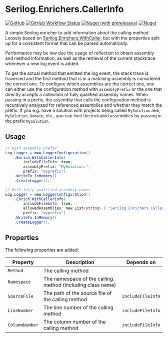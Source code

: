 # Serilog.Enrichers.CallerInfo

[![GitHub](https://img.shields.io/github/license/pm4net/serilog-enrichers-callerinfo?style=flat-square)](https://github.com/pm4net/serilog-enrichers-callerinfo/blob/master/LICENSE)
[![GitHub Workflow Status](https://img.shields.io/github/actions/workflow/status/pm4net/serilog-enrichers-callerinfo/tests.yml?label=tests&style=flat-square&branch=master)](https://github.com/pm4net/serilog-enrichers-callerinfo/actions/workflows/tests.yml)
[![Nuget (with prereleases)](https://img.shields.io/nuget/vpre/Serilog.Enrichers.CallerInfo?label=NuGet&style=flat-square)](https://www.nuget.org/packages/Serilog.Enrichers.CallerInfo/)
[![Nuget](https://img.shields.io/nuget/dt/Serilog.Enrichers.CallerInfo?label=NuGet%20Downloads&style=flat-square)](https://www.nuget.org/packages/Serilog.Enrichers.CallerInfo/#versions-body-tab)

A simple Serilog enricher to add information about the calling method. Loosely based on [Serilog.Enrichers.WithCaller](https://github.com/pmetz-steelcase/Serilog.Enrichers.WithCaller), but with the properties split up for a consistent format that can be parsed automatically.

Performance may be low due the usage of reflection to obtain assembly and method information, as well as the retrieval of the current stacktrace whenever a new log event is added.

To get the actual method that emitted the log event, the stack trace is traversed and the first method that is in a matching assembly is considered the correct one. To configure which assemblies are the correct one, one can either use the configuration method with `assemblyPrefix` or the one that directly accepts a collection of fully qualified assembly names. When passing in a prefix, the assembly that calls the configuration method is recursively analyzed for referenced assemblies and whether they match the prefix. If you e.g. have a solution with projects being called `MySolution.Web`, `MySolution.Domain`, etc., you can limit the included assemblies by passing in the prefix `MySolution`.

## Usage

```csharp
// With assembly prefix
Log.Logger = new LoggerConfiguration()
    .Enrich.WithCallerInfo(
        includeFileInfo: true, 
        assemblyPrefix: "MySolution.", 
        prefix: "myprefix")
    .WriteTo.InMemory()
    .CreateLogger();

// With fully qualified assembly names
Log.Logger = new LoggerConfiguration()
    .Enrich.WithCallerInfo(
        includeFileInfo: true, 
        allowedAssemblies: new List<string> { "Serilog.Enrichers.CallerInfo.Tests" }, 
        prefix: "myprefix")
    .WriteTo.InMemory()
    .CreateLogger();
```

## Properties

The following properties are added:

| Property | Description | Depends on |
|----------|-------------|------------|
| `Method` | The calling method |  |
| `Namespace` | The namespace of the calling method (including class name) |  |
| `SourceFile` | The path of the source file of the calling method | `includeFileInfo` |
| `LineNumber` | The line number of the calling method | `includeFileInfo` |
| `ColumnNumber` | The column number of the calling method | `includeFileInfo` |